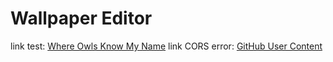 # Wallpaper Editor

link test: [Where Owls Know My Name](https://townsquare.media/site/846/files/2018/03/rivers.jpg)
link CORS error: [GitHub User Content](https://user-images.githubusercontent.com/14102723/84496451-f97e1a00-ac7a-11ea-9fb4-d7c02d77394b.jpg)
